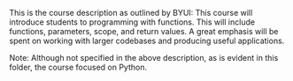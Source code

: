 This is the course description as outlined by BYUI: This course will introduce students to programming with functions. This will include functions, parameters, scope, and return values. A great emphasis will be spent on working with larger codebases and producing useful applications.

Note: Although not specified in the above description, as is evident in this folder, the course focused on Python.
